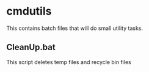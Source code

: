 # cmdutils

This contains batch files that will do small utility tasks.

## CleanUp.bat

This script deletes temp files and recycle bin files
